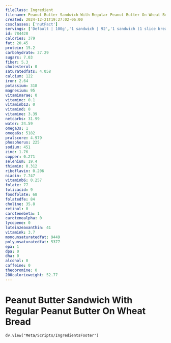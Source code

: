 ```yaml
---
fileClass: Ingredient
filename: Peanut Butter Sandwich With Regular Peanut Butter On Wheat Bread
created: 2024-12-21T19:27:02-06:00
cssclasses: ['nutFact']
servings: ['Default | 100g','1 sandwich | 92','1 sandwich (1 slice bread) | 46']
id: 784428
calories: 379
fat: 20.45
protein: 15.2
carbohydrate: 37.29
sugars: 7.03
fiber: 5.3
cholesterol: 0
saturatedfats: 4.058
calcium: 122
iron: 2.64
potassium: 318
magnesium: 95
vitaminarae: 0
vitaminc: 0.1
vitaminb12: 0
vitamind: 0
vitamine: 3.39
netcarbs: 31.99
water: 24.59
omega3s: 1
omega6s: 5182
pralscore: 4.979
phosphorus: 225
sodium: 451
zinc: 1.76
copper: 0.271
selenium: 19.4
thiamin: 0.312
riboflavin: 0.206
niacin: 7.747
vitaminb6: 0.257
folate: 77
folicacid: 9
foodfolate: 68
folatedfe: 84
choline: 35.8
retinol: 0
carotenebeta: 1
carotenealpha: 0
lycopene: 0
luteinzeaxanthin: 41
vitamink: 3.7
monounsaturatedfat: 9449
polyunsaturatedfat: 5377
epa: 1
dpa: 0
dha: 0
alcohol: 0
caffeine: 0
theobromine: 0
200calorieweight: 52.77
---
```


# Peanut Butter Sandwich With Regular Peanut Butter On Wheat Bread

```dataviewjs
dv.view("Meta/Scripts/IngredientsFooter")
```